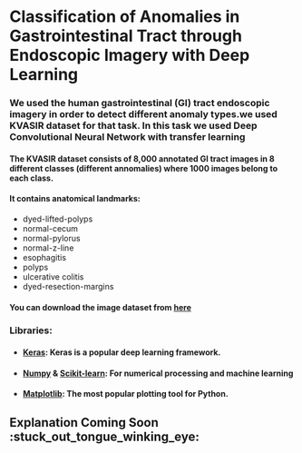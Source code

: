 <h1>Classification of Anomalies  in Gastrointestinal Tract through Endoscopic Imagery with Deep Learning</h1>
</p>
<h3>We used the human gastrointestinal (GI) tract endoscopic imagery in order to detect different anomaly types.we used KVASIR dataset for that task. In this task we used Deep Convolutional Neural Network with transfer learning</h3>
</p>
<h4>The KVASIR dataset consists of 8,000 annotated GI tract images in 8 different classes (different annomalies) where 1000 images belong to each class.</h4>
</p>
<h4>It contains anatomical landmarks:</h4>
</p>
<ul>
  <li>dyed-lifted-polyps</li>
  <li>normal-cecum</li>
  <li>normal-pylorus</li>
  <li>normal-z-line</li>
  <li>esophagitis</li>
  <li>polyps</li>
  <li>ulcerative colitis</li>
  <li>dyed-resection-margins</li>
</ul>
<h4>You can download the image dataset from <a href=https://datasets.simula.no/kvasir/#download>here</a></h4>
</p>
<h3>Libraries:</h3>
</p>
<ul>
  <li><h4><a href=https://keras.io>Keras</a>: Keras is a popular deep learning framework.</h4></li>
  <li><h4><a href=https://numpy.org>Numpy</a> & <a href=https://scikit-learn.org/stable/>Scikit-learn</a>: For numerical processing and machine learning</h4></li>
   <li><h4><a href=https://matplotlib.org>Matplotlib</a>: The most popular plotting tool for Python.</h4>                                                             </li>
</ul>


<h2>Explanation Coming Soon :stuck_out_tongue_winking_eye:</h2>
